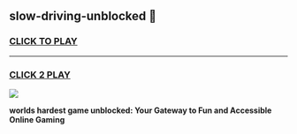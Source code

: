 
## slow-driving-unblocked 👋
<h3>
<a href="https://premium.freeplayer.one?title=slow-driving-unblocked&ref=14F">CLICK TO PLAY</a></h3>
<hr>

<h3>
<a href="https://premium.freeplayer.one?title=slow-driving-unblocked&ref=14F">CLICK 2 PLAY</a>
  
</h3>

<a href="https://premium.freeplayer.one?title=slow-driving-unblocked&ref=12F/"><img src="https://clearcache.store/games.png"></a>


**worlds hardest game unblocked: Your Gateway to Fun and Accessible Online Gaming**
